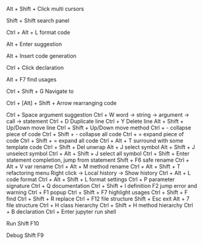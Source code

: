 Alt + Shift + Click multi cursors

Shift + Shift   search panel

Ctrl + Alt + L  format code

Alt + Enter     suggestion

Alt + Insert    code generation

Ctrl + Click    declaration

Alt + F7        find usages

Ctrl + Shift + G    Navigate to

Ctrl + [Alt] + Shift + Arrow    rearranging code

Ctrl + Space    argument suggestion
Ctrl + W        word -> string -> argument -> call -> statement
Ctrl + D        Duplicate line
Ctrl + Y        Delete line
Alt + Shift + Up/Down       move line
Ctrl + Shift + Up/Down      move method
Ctrl + -                    collapse piece of code
Ctrl + Shift + -            collapse all code
Ctrl + =                    expand piece of code
Ctrl + Shift + =            expand all code
Ctrl + Alt + T              surround with some template code
Ctrl + Shift + Del          unwrap
Alt + J                     select symbol
Alt + Shift + J             unselect symbol
Ctrl + Alt + Shift + J      select all symbol
Ctrl + Shift + Enter        statement completion, jump from statement
Shift + F6                  safe rename
Ctrl + Alt + V              var rename
Ctrl + Alt + M              method rename
Ctrl + Alt + Shift + T      refactoring menu
Right click -> Local history -> Show history
Ctrl + Alt + L              code format
Ctrl + Alt + Shift + L      format settings
Ctrl + P                    parameter signature
Ctrl + Q                    documentation
Ctrl + Shift + I            definition
F2                          jump error and warning
Ctrl + F1                   popup
Ctrl + Shift + F7           highlight usages
Ctrl + Shift + F            find
Ctrl + Shift + R            replace
Ctrl + F12                  file structure
Shift + Esc                 exit
Alt + 7                     file structure
Ctrl + H                    class hierarchy
Ctrl + Shift + H            method hierarchy
Ctrl + B                    declaration
Ctrl + Enter                jupyter run shell

Run          Shift F10

Debug     Shift F9